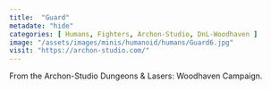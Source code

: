 ```yaml
---
title:  "Guard"
metadate: "hide"
categories: [ Humans, Fighters, Archon-Studio, DnL-Woodhaven ]
image: "/assets/images/minis/humanoid/humans/Guard6.jpg"
visit: "https://archon-studio.com/"
---
```

From the Archon-Studio Dungeons & Lasers: Woodhaven Campaign.